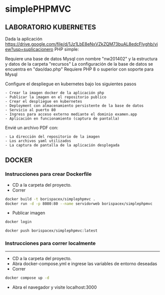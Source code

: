 # simplePHPMVC

## LABORATORIO KUBERNETES

Dada la aplicación https://drive.google.com/file/d/1Jz1LbE8eNxVZkZQM73buAL8edcFIyghb/view?usp=suplicacionero PHP simple:

Requiere una base de datos Mysql con nombre "nw201402" y la estructura y datos de la carpeta "recursos"
La configuración de la base de datos se encuentra en "dao/dao.php"
Requiere PHP 8 o superior con soporte para Mysql

Configure el despliegue en kubernetes bajo los siguientes pasos

    - Crear la imagen docker de la aplicación php
    - Publicar la imagen en el repositorio publico 
    - Crear el despliegue en kubernetes
    - Deployment con almacenamiento persistente de la base de datos
    - Servicio al puerto 80
    - Ingress para acceso externo mediante el dominio examen.app
    - Aplicación en funcionamiento (captura de pantalla)

Envié un archivo PDF con:

    - La dirección del repositorio de la imagen
    - Los archivos yaml utilizados
    - La captura de pantalla de la aplicación desplegada

## DOCKER

### Instrucciones para crear Dockerfile

- CD a la carpeta del proyecto.
- Correr 
```bash 
docker build -t borispacex/simplephpmvc .
docker run -d -p 8080:80 --name servidorweb borispacex/simplephpmvc
```
- Publicar imagen

```bash 
docker login

docker push borispacex/simplephpmvc:latest
```
### Instrucciones para correr localmente
---------------------------------------------
- CD a la carpeta del proyecto.
- Abra docker-compose.yml e ingrese las variables de entorno deseadas
- Correr 
```bash 
docker compose up -d
```
- Abra el navegador y visite localhost:3000
